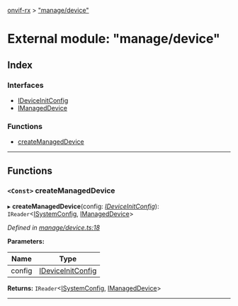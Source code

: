[onvif-rx](../README.md) > ["manage/device"](../modules/_manage_device_.md)

# External module: "manage/device"

## Index

### Interfaces

* [IDeviceInitConfig](../interfaces/_manage_device_.ideviceinitconfig.md)
* [IManagedDevice](../interfaces/_manage_device_.imanageddevice.md)

### Functions

* [createManagedDevice](_manage_device_.md#createmanageddevice)

---

## Functions

<a id="createmanageddevice"></a>

### `<Const>` createManagedDevice

▸ **createManagedDevice**(config: *[IDeviceInitConfig](../interfaces/_manage_device_.ideviceinitconfig.md)*): `IReader`<[ISystemConfig](../interfaces/_config_interfaces_.isystemconfig.md), [IManagedDevice](../interfaces/_manage_device_.imanageddevice.md)>

*Defined in [manage/device.ts:18](https://github.com/patrickmichalina/onvif-rx/blob/f117e44/src/manage/device.ts#L18)*

**Parameters:**

| Name | Type |
| ------ | ------ |
| config | [IDeviceInitConfig](../interfaces/_manage_device_.ideviceinitconfig.md) |

**Returns:** `IReader`<[ISystemConfig](../interfaces/_config_interfaces_.isystemconfig.md), [IManagedDevice](../interfaces/_manage_device_.imanageddevice.md)>

___

